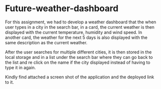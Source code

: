 # Future-weather-dashboard

For this assignment, we had to develop a weather dashboard that the when user types in a city in the search bar, in a card, the current weather is then displayed with the current temperature, humidity and wind speed. In another card, the weather for the next 5 days is also displayed with the same description as the current weather. 

After the user searches for multiple different cities, it is then stored in the local storage and in a list under the search bar where they can go back to the list and re click on the name if the city displayed instead of having to type it in again.

Kindly find attached a screen shot of the application and the deployed link to it. 